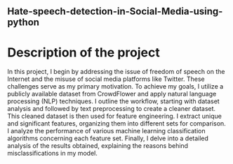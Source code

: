 ## Hate-speech-detection-in-Social-Media-using-python

# Description of the project
In this project, I begin by addressing the issue of freedom of speech on the Internet and the misuse of social media platforms like Twitter. These challenges serve as my primary motivation.
To achieve my goals, I utilize a publicly available dataset from CrowdFlower and apply natural language processing (NLP) techniques. I outline the workflow, starting with dataset analysis and followed by text preprocessing to create a cleaner dataset. This cleaned dataset is then used for feature engineering.
I extract unique and significant features, organizing them into different sets for comparison. I analyze the performance of various machine learning classification algorithms concerning each feature set.
Finally, I delve into a detailed analysis of the results obtained, explaining the reasons behind misclassifications in my model.
